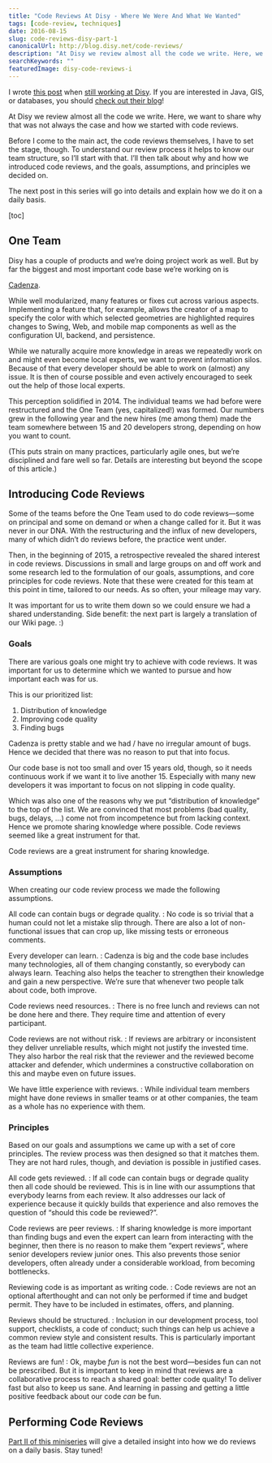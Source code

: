 ```yaml
---
title: "Code Reviews At Disy - Where We Were And What We Wanted"
tags: [code-review, techniques]
date: 2016-08-15
slug: code-reviews-disy-part-1
canonicalUrl: http://blog.disy.net/code-reviews/
description: "At Disy we review almost all the code we write. Here, we want to share why that was not always the case and how we started with code reviews."
searchKeywords: ""
featuredImage: disy-code-reviews-i
---
```


I wrote [this post](http://blog.disy.net/code-reviews/) when [still working at Disy](goodbye-disy-hello-sitepoint).
If you are interested in Java, GIS, or databases, you should [check out their blog](http://blog.disy.net/)!

At Disy we review almost all the code we write.
Here, we want to share why that was not always the case and how we started with code reviews.

Before I come to the main act, the code reviews themselves, I have to set the stage, though.
To understand our review process it helps to know our team structure, so I’ll start with that.
I’ll then talk about why and how we introduced code reviews, and the goals, assumptions, and principles we decided on.

The next post in this series will go into details and explain how we do it on a daily basis.

[toc]

## One Team

Disy has a couple of products and we’re doing project work as well.
But by far the biggest and most important code base we’re working on is

[Cadenza](http://www.disy.net/en/products/cadenza.html).

While well modularized, many features or fixes cut across various aspects.
Implementing a feature that, for example, allows the creator of a map to specify the color with which selected geometries are highlighted requires changes to Swing, Web, and mobile map components as well as the configuration UI, backend, and persistence.

While we naturally acquire more knowledge in areas we repeatedly work on and might even become local experts, we want to prevent information silos.
Because of that every developer should be able to work on (almost) any issue.
It is then of course possible and even actively encouraged to seek out the help of those local experts.

This perception solidified in 2014.
The individual teams we had before were restructured and the One Team (yes, capitalized!) was formed.
Our numbers grew in the following year and the new hires (me among them) made the team somewhere between 15 and 20 developers strong, depending on how you want to count.

(This puts strain on many practices, particularly agile ones, but we’re disciplined and fare well so far.
Details are interesting but beyond the scope of this article.)

<contentimage slug="disy-code-reviews-i"></contentimage>

## Introducing Code Reviews

Some of the teams before the One Team used to do code reviews—some on principal and some on demand or when a change called for it.
But it was never in our DNA.
With the restructuring and the influx of new developers, many of which didn’t do reviews before, the practice went under.

Then, in the beginning of 2015, a retrospective revealed the shared interest in code reviews.
Discussions in small and large groups on and off work and some research led to the formulation of our goals, assumptions, and core principles for code reviews.
Note that these were created for this team at this point in time, tailored to our needs.
As so often, your mileage may vary.

It was important for us to write them down so we could ensure we had a shared understanding.
Side benefit: the next part is largely a translation of our Wiki page.
:)

### Goals

There are various goals one might try to achieve with code reviews.
It was important for us to determine which we wanted to pursue and how important each was for us.

This is our prioritized list:

1. Distribution of knowledge
2. Improving code quality
3. Finding bugs

Cadenza is pretty stable and we had / have no irregular amount of bugs.
Hence we decided that there was no reason to put that into focus.

Our code base is not too small and over 15 years old, though, so it needs continuous work if we want it to live another 15.
Especially with many new developers it was important to focus on not slipping in code quality.

Which was also one of the reasons why we put “distribution of knowledge” to the top of the list.
We are convinced that most problems (bad quality, bugs, delays, …) come not from incompetence but from lacking context.
Hence we promote sharing knowledge where possible.
Code reviews seemed like a great instrument for that.

<pullquote>Code reviews are a great instrument for sharing knowledge.</pullquote>

### Assumptions

When creating our code review process we made the following assumptions.

All code can contain bugs or degrade quality.
:   No code is so trivial that a human could not let a mistake slip through.
There are also a lot of non-functional issues that can crop up, like missing tests or erroneous comments.

Every developer can learn.
:   Cadenza is big and the code base includes many technologies, all of them changing constantly, so everybody can always learn.
Teaching also helps the teacher to strengthen their knowledge and gain a new perspective.
We’re sure that whenever two people talk about code, both improve.

Code reviews need resources.
:   There is no free lunch and reviews can not be done here and there.
They require time and attention of every participant.

Code reviews are not without risk.
:   If reviews are arbitrary or inconsistent they deliver unreliable results, which might not justify the invested time.
They also harbor the real risk that the reviewer and the reviewed become attacker and defender, which undermines a constructive collaboration on this and maybe even on future issues.

We have little experience with reviews.
:   While individual team members might have done reviews in smaller teams or at other companies, the team as a whole has no experience with them.

### Principles

Based on our goals and assumptions we came up with a set of core principles.
The review process was then designed so that it matches them.
They are not hard rules, though, and deviation is possible in justified cases.

All code gets reviewed.
:   If all code can contain bugs or degrade quality then all code should be reviewed.
This is in line with our assumptions that everybody learns from each review.
It also addresses our lack of experience because it quickly builds that experience and also removes the question of “should this code be reviewed?”.

Code reviews are peer reviews.
:   If sharing knowledge is more important than finding bugs and even the expert can learn from interacting with the beginner, then there is no reason to make them “expert reviews”, where senior developers review junior ones.
This also prevents those senior developers, often already under a considerable workload, from becoming bottlenecks.

Reviewing code is as important as writing code.
:   Code reviews are not an optional afterthought and can not only be performed if time and budget permit.
They have to be included in estimates, offers, and planning.

Reviews should be structured.
:   Inclusion in our development process, tool support, checklists, a code of conduct; such things can help us achieve a common review style and consistent results.
This is particularly important as the team had little collective experience.

Reviews are fun!
:   Ok, maybe *fun* is not the best word—besides fun can not be prescribed.
But it is important to keep in mind that reviews are a collaborative process to reach a shared goal: better code quality!
To deliver fast but also to keep us sane.
And learning in passing and getting a little positive feedback about our code *can* be fun.

## Performing Code Reviews

[Part II of this miniseries](code-reviews-disy-part-2) will give a detailed insight into how we do reviews on a daily basis.
Stay tuned!

